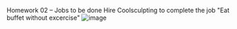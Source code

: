 
Homework 02 – Jobs to be done 
Hire Coolsculpting to complete the job "Eat buffet without excercise" 
![image](https://user-images.githubusercontent.com/78222887/116974670-a83ea500-ace8-11eb-9115-799d0226175e.png)
